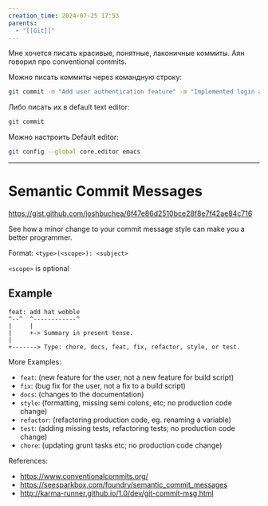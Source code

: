 ```yaml
---
creation_time: 2024-07-25 17:53
parents:
  - "[[Git]]"
---
```


Мне хочется писать красивые, понятные, лаконичные коммиты. 
Аян говорил про conventional commits.

Можно писать коммиты через командную строку:
```sh
git commit -m "Add user authentication feature" -m "Implemented login and registration forms\n\nIntegrated with backend authentication API\n\nAdded unit tests for the authentication service\n\nUpdated documentation with usage examples"
```

Либо писать их в default text editor:
```sh
git commit
```

Можно настроить Default editor:
```sh
git config --global core.editor emacs
```

---
# Semantic Commit Messages
https://gist.github.com/joshbuchea/6f47e86d2510bce28f8e7f42ae84c716

See how a minor change to your commit message style can make you a better programmer.

Format: `<type>(<scope>): <subject>`

`<scope>` is optional

## Example

```
feat: add hat wobble
^--^  ^------------^
|     |
|     +-> Summary in present tense.
|
+-------> Type: chore, docs, feat, fix, refactor, style, or test.
```

More Examples:

- `feat`: (new feature for the user, not a new feature for build script)
- `fix`: (bug fix for the user, not a fix to a build script)
- `docs`: (changes to the documentation)
- `style`: (formatting, missing semi colons, etc; no production code change)
- `refactor`: (refactoring production code, eg. renaming a variable)
- `test`: (adding missing tests, refactoring tests; no production code change)
- `chore`: (updating grunt tasks etc; no production code change)

References:
- https://www.conventionalcommits.org/
- https://seesparkbox.com/foundry/semantic_commit_messages
- http://karma-runner.github.io/1.0/dev/git-commit-msg.html